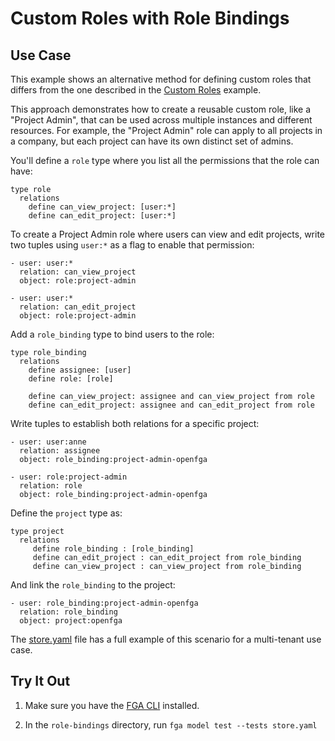 # Custom Roles with Role Bindings

## Use Case

This example shows an alternative method for defining custom roles that differs from the one described in the [Custom Roles](../custom-roles/README.md) example.

This approach demonstrates how to create a reusable custom role, like a "Project Admin", that can be used across multiple instances and different resources. For example, the "Project Admin" role can apply to all projects in a company, but each project can have its own distinct set of admins.

You'll define a `role` type where you list all the permissions that the role can have:

```
type role
  relations
    define can_view_project: [user:*]
    define can_edit_project: [user:*]
```

To create a Project Admin role where users can view and edit projects, write two tuples using `user:*` as a flag to enable that permission:

```
- user: user:*
  relation: can_view_project
  object: role:project-admin  

- user: user:*
  relation: can_edit_project
  object: role:project-admin
```

Add a `role_binding` type to bind users to the role:

```
type role_binding
  relations
    define assignee: [user]
    define role: [role]

    define can_view_project: assignee and can_view_project from role
    define can_edit_project: assignee and can_edit_project from role
```

Write tuples to establish both relations for a specific project:

```
- user: user:anne
  relation: assignee
  object: role_binding:project-admin-openfga

- user: role:project-admin  
  relation: role
  object: role_binding:project-admin-openfga
```

Define the `project` type as:

```
type project
  relations
     define role_binding : [role_binding]
     define can_edit_project : can_edit_project from role_binding
     define can_view_project : can_view_project from role_binding
```

And link the `role_binding` to the project:

```
- user: role_binding:project-admin-openfga
  relation: role_binding
  object: project:openfga
```

The [store.yaml](./store.fga.yaml) file has a full example of this scenario for a multi-tenant use case.

## Try It Out

1. Make sure you have the [FGA CLI](https://github.com/openfga/cli/?tab=readme-ov-file#installation) installed.

2. In the `role-bindings` directory, run `fga model test --tests store.yaml`
